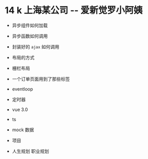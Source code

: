 # 14 k 上海某公司 -- 爱新觉罗小阿姨

- 异步组件如何加载

- 异步函数如何调用

- 封装好的 `ajax` 如何调用

- 布局的方式

- 栅栏布局

- 一个订单页面用到了那些标签

- eventloop

- 定时器

- vue 3.0

- ts

- mock 数据

- 项目

- 人生规划 职业规划
